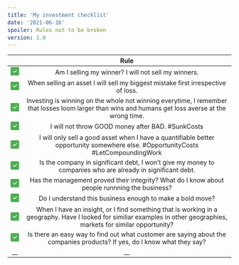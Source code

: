```yaml
---
title: 'My investment checklist'
date: '2021-06-16'
spoiler: Rules not to be broken
version: 1.0
---
```


|                                           | Rule                                    |
|:-----------------------------------------:|:---------------------------------------:|
|  ![checkmark](./check.png)                |         Am I selling my winner? I will not sell my winners.|
| ![checkmark](./check.png)                 |      When selling an asset I will sell my biggest mistake first irrespective of loss. |
|         ![checkmark](./check.png)         |         Investing is winning on the whole not winning everytime, I remember that losses loom larger than wins and humans get loss averse at the wrong time.          |
|         ![checkmark](./check.png)         |         I will not throw GOOD money after BAD. #SunkCosts |
|         ![checkmark](./check.png)         |         I will only sell a good asset when I have a quantifiable better opportunity somewhere else. #OpportunityCosts #LetCompoundingWork |
|         ![checkmark](./check.png)         |      Is the company in significant debt, I won’t give my money to companies who are already in significant debt.    |
|         ![checkmark](./check.png)         |      Has the management proved their integrity? What do I know about people runnning the business?    |
|         ![checkmark](./check.png)         |      Do I understand this business enough to make a bold move?    |
|         ![checkmark](./check.png)         |      When I have an insight, or I find something that is working in a geography. Have I looked for similiar examples in other geographies, markets for similar opportunity? |
|         ![checkmark](./check.png)         |      Is there an easy way to find out what customer are saying about the companies products? If yes, do I know what they  say?  |
|        __       |         __       |
 
